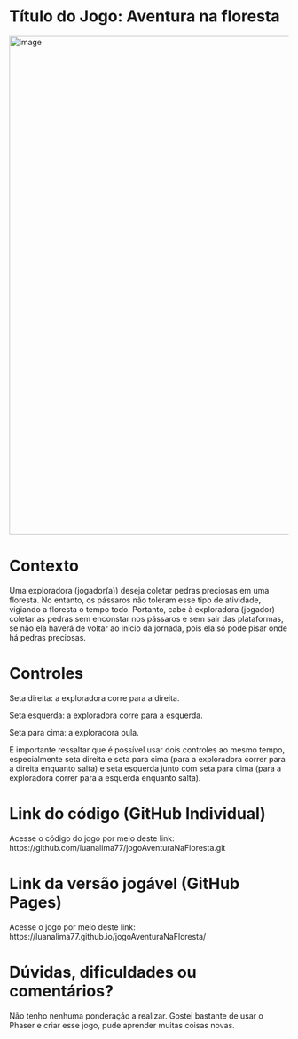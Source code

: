 <h1>Título do Jogo: Aventura na floresta</h1>
<img width="899" alt="image" src="https://github.com/user-attachments/assets/c9818103-592e-4d01-ae2b-86c0306f634e" />

<h1>Contexto</h1>
<p>Uma exploradora (jogador(a)) deseja coletar pedras preciosas em uma floresta. No entanto, os pássaros não toleram esse tipo de atividade, vigiando a floresta o tempo todo. Portanto, cabe à exploradora (jogador) coletar as pedras sem enconstar nos pássaros e sem sair das plataformas, se não ela haverá de voltar ao início da jornada, pois ela só pode pisar onde há pedras preciosas.</p>

<h1>Controles</h1>
<p>Seta direita: a exploradora corre para a direita.</p>
<p>Seta esquerda: a exploradora corre para a esquerda.</p>
<p>Seta para cima: a exploradora pula.</p>
<p>É importante ressaltar que é possível usar dois controles ao mesmo tempo, especialmente seta direita e seta para cima (para a exploradora correr para a direita enquanto salta) e seta esquerda junto com seta para cima (para a exploradora correr para a esquerda enquanto salta).</p>

<h1>Link do código (GitHub Individual)</h1>
Acesse o código do jogo por meio deste link: https://github.com/luanalima77/jogoAventuraNaFloresta.git

<h1>Link da versão jogável (GitHub Pages)</h1>
Acesse o jogo por meio deste link: https://luanalima77.github.io/jogoAventuraNaFloresta/

<h1>Dúvidas, dificuldades ou comentários?</h1>
<p>Não tenho nenhuma ponderação a realizar. Gostei bastante de usar o Phaser e criar esse jogo, pude aprender muitas coisas novas.</p>
